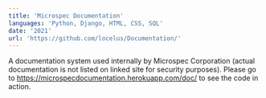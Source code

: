 ```yaml
---
title: 'Microspec Documentation'
languages: 'Python, Django, HTML, CSS, SQL'
date: '2021'
url: 'https://github.com/locelus/Documentation/'
---
```

A documentation system used internally by Microspec Corporation (actual documentation is not listed on linked site for
security purposes). Please go to https://microspecdocumentation.herokuapp.com/doc/ to see the code in action.